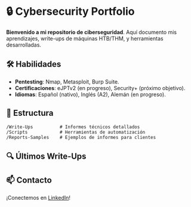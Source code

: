 # 🔒 Cybersecurity Portfolio  
**Bienvenido a mi repositorio de ciberseguridad**. Aquí documento mis aprendizajes, write-ups de máquinas HTB/THM, y herramientas desarrolladas.  

## 🛠️ Habilidades  
- **Pentesting**: Nmap, Metasploit, Burp Suite.  
- **Certificaciones**: eJPTv2 (en progreso), Security+ (próximo objetivo).  
- **Idiomas**: Español (nativo), Inglés (A2), Alemán (en progreso).  

## 📂 Estructura  
```  
/Write-Ups          # Informes técnicos detallados  
/Scripts            # Herramientas de automatización  
/Reports-Samples    # Ejemplos de informes para clientes  
```  

## 🔍 Últimos Write-Ups  


## 📫 Contacto  
¡Conectemos en [LinkedIn](https://www.linkedin.com/in/jes%C3%BAs-fern%C3%A1ndez-ba4b56357/)!  
